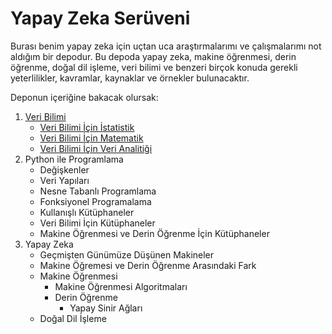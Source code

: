 # Yapay Zeka Serüveni

Burası benim yapay zeka için uçtan uca araştırmalarımı ve çalışmalarımı not aldığım bir depodur. Bu depoda yapay zeka, makine öğrenmesi, derin öğrenme, doğal dil işleme, veri bilimi ve benzeri birçok konuda gerekli yeterlilikler, kavramlar, kaynaklar ve örnekler bulunacaktır.

Deponun içeriğine bakacak olursak:

1. [Veri Bilimi](../main/Veri-Bilimi)
    - [Veri Bilimi İçin İstatistik](../main/Veri-Bilimi/Veri-Bilimi-Icin-Istatistik.ipynb)
    - [Veri Bilimi İçin Matematik](../main/Veri-Bilimi/Veri-Bilimi-Icin-Matematik.ipynb)
    - [Veri Bilimi İçin Veri Analitiği](../main/Veri-Bilimi/Veri-Bilimi-Icin-Veri-Analitigi.ipynb)
2. Python ile Programlama
    - Değişkenler
    - Veri Yapıları
    - Nesne Tabanlı Programlama
    - Fonksiyonel Programalama
    - Kullanışlı Kütüphaneler
    - Veri Bilimi İçin Kütüphaneler
    - Makine Öğrenmesi ve Derin Öğrenme İçin Kütüphaneler
2. Yapay Zeka
    - Geçmişten Günümüze Düşünen Makineler
    - Makine Öğremesi ve Derin Öğrenme Arasındaki Fark
    - Makine Öğrenmesi
        - Makine Öğrenmesi Algoritmaları
        - Derin Öğrenme
            - Yapay Sinir Ağları
    - Doğal Dil İşleme
